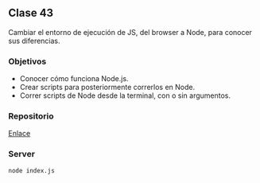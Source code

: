 ## Clase 43

Cambiar el entorno de ejecución de JS, del browser a Node, para conocer sus diferencias.

### Objetivos

* Conocer cómo funciona Node.js.
* Crear scripts para posteriormente correrlos en Node.
* Correr scripts de Node desde la terminal, con o sin argumentos.

### Repositorio

[Enlace](https://github.com/Centraal-Academy/full-stack-batch-8/tree/master/clase-43/)

### Server

```bash
node index.js
```
